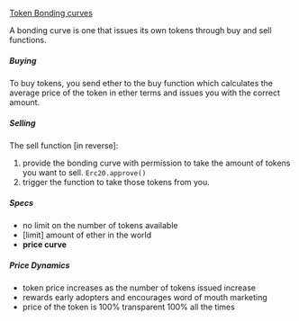 [Token Bonding curves](https://medium.com/@justingoro/token-bonding-curves-explained-7a9332198e0e)

A bonding curve is one that issues its own tokens through buy and sell functions.

##### Buying

To buy tokens, you send ether to the buy function which calculates the average price of the token in ether terms and issues you with the correct amount.

##### Selling

The sell function [in reverse]:

1. provide the bonding curve with permission to take the amount of tokens you want to sell. `Erc20.approve()`
2. trigger the function to take those tokens from you.



##### Specs

* no limit on the number of tokens available
* [limit] amount of ether in the world
* **price curve**

##### Price Dynamics

* token price increases as the number of tokens issued increase
* rewards early adopters and encourages word of mouth marketing
* price of the token is 100% transparent 100% all the times





